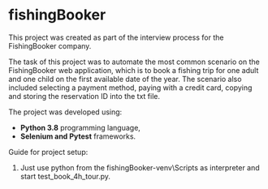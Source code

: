 # fishingBooker
This project was created as part of the interview process for the FishingBooker company.

The task of this project was to automate the most common scenario on the FishingBooker web application, which is to book a fishing trip for one adult and one child on the first available date of the year. 
The scenario also included selecting a payment method, paying with a credit card, copying and storing the reservation ID into the txt file.

The project was developed using:
- **Python 3.8** programming language,
- **Selenium and Pytest** frameworks.

Guide for project setup:
1. Just use python from the fishingBooker-venv\Scripts as interpreter and start test_book_4h_tour.py.
